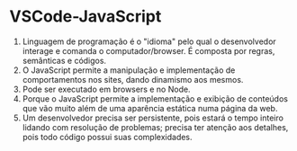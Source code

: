 # VSCode-JavaScript
1) Linguagem de programação é o "idioma" pelo qual o desenvolvedor
interage e comanda o computador/browser. É composta por regras,
semânticas e códigos.
2) O JavaScript permite a manipulação e implementação de comportamentos
nos sites, dando dinamismo aos mesmos.
3) Pode ser executado em browsers e no Node.
4) Porque o JavaScript permite a implementação e exibição de conteúdos 
que vão muito além de uma aparência estática numa página da web.
5) Um desenvolvedor precisa ser persistente, pois estará o tempo inteiro 
lidando com resolução de problemas; precisa ter atenção aos detalhes, 
pois todo código possui suas complexidades.
